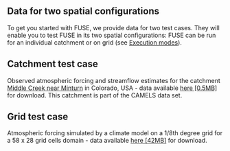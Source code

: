 ## Data for two spatial configurations

To get you started with FUSE, we provide data for two test cases. They will enable you to test FUSE in its two spatial configurations: FUSE can be run for an individual catchment or on grid (see [Execution modes](../../../execution_modes/)).

## Catchment test case

Observed atmospheric forcing and streamflow estimates for the catchment [Middle Creek near Minturn](https://waterdata.usgs.gov/nwis/inventory/?site_no=09066300&agency_cd=USGS&) in Colorado, USA  - data available [here [0.5MB]](
https://dl.dropboxusercontent.com/s/f6omcgz8hsirlr0/fuse_catch.zip?dl=0) for download. This catchment is part of the CAMELS data set.  

## Grid test case

Atmospheric forcing simulated by a climate model on a 1/8th degree grid for a 58 x 28 grid cells domain - data available [here [42MB]](
https://dl.dropboxusercontent.com/s/g5193e0n01ao33d/fuse_grid.zip?dl=0) for download.

